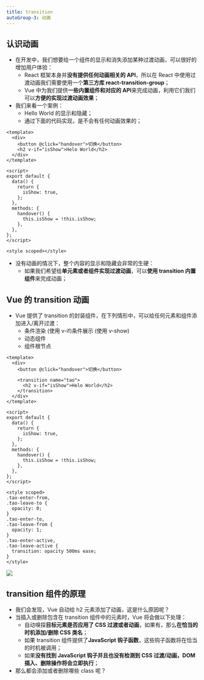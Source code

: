 ```yaml
---
title: transition
autoGroup-3: 动画
---
```


## 认识动画

- 在开发中，我们想要给一个组件的显示和消失添加某种过渡动画，可以很好的增加用户体验：
  - React 框架本身并**没有提供任何动画相关的 API**，所以在 React 中使用过渡动画我们需要使用一个**第三方库 react-transition-group**；
  - Vue 中为我们提供**一些内置组件和对应的 API**来完成动画，利用它们我们可以**方便的实现过渡动画效果**；
- 我们来看一个案例：
  - Hello World 的显示和隐藏；
  - 通过下面的代码实现，是不会有任何动画效果的；

```vue
<template>
  <div>
    <button @click="handover">切换</button>
    <h2 v-if="isShow">Helo World</h2>
  </div>
</template>

<script>
export default {
  data() {
    return {
      isShow: true,
    };
  },
  methods: {
    handover() {
      this.isShow = !this.isShow;
    },
  },
};
</script>

<style scoped></style>
```

- 没有动画的情况下，整个内容的显示和隐藏会非常的生硬：
  - 如果我们希望给**单元素或者组件实现过渡动画**，可以**使用 transition 内置组件**来完成动画；

## Vue 的 transition 动画

- Vue 提供了 transition 的封装组件，在下列情形中，可以给任何元素和组件添加进入/离开过渡：
  - 条件渲染 (使用 v-if)条件展示 (使用 v-show)
  - 动态组件
  - 组件根节点

```vue
<template>
  <div>
    <button @click="handover">切换</button>

    <transition name="tao">
      <h2 v-if="isShow">Helo World</h2>
    </transition>
  </div>
</template>

<script>
export default {
  data() {
    return {
      isShow: true,
    };
  },
  methods: {
    handover() {
      this.isShow = !this.isShow;
    },
  },
};
</script>

<style scoped>
.tao-enter-from,
.tao-leave-to {
  opacity: 0;
}
.tao-enter-to,
.tao-leave-from {
  opacity: 1;
}
.tao-enter-active,
.tao-leave-active {
  transition: opacity 500ms ease;
}
</style>
```

![](/frame/vue/55.gif)

## transition 组件的原理

- 我们会发现，Vue 自动给 h2 元素添加了动画，这是什么原因呢？
- 当插入或删除包含在 transition 组件中的元素时，Vue 将会做以下处理：
  - 自动嗅探**目标元素是否应用了 CSS 过渡或者动画**，如果有，那么**在恰当的时机添加/删除 CSS 类名**；
  - 如果 transition 组件提供了**JavaScript 钩子函数**，这些钩子函数将在恰当的时机被调用；
  - 如果**没有找到 JavaScript 钩子并且也没有检测到 CSS 过渡/动画，DOM 插入、删除操作将会立即执行**；
- 那么都会添加或者删除哪些 class 呢？
